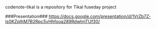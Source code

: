 codenote-tikal is a repository for Tikal fuseday project

###Presentation###
https://docs.google.com/presentation/d/1VrZb7Z-Is0KZpIhM7B2Rpc5vHhfooa289RdwtmTUf30/
